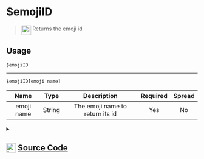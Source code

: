 # $emojiID
> <img align="top" src="https://upload.wikimedia.org/wikipedia/commons/thumb/e/e4/Infobox_info_icon.svg/160px-Infobox_info_icon.svg.png?20150409153300" alt="image" width="25" height="auto"> Returns the emoji id
## Usage
```
$emojiID
```
---
```
$emojiID[emoji name]
```
| Name | Type | Description | Required | Spread
| :---: | :---: | :---: | :---: | :---: |
emoji name | String | The emoji name to return its id | Yes | No
<details>
<summary>
    
## <img align="top" src="https://cdn4.iconfinder.com/data/icons/iconsimple-logotypes/512/github-512.png" alt="image" width="25" height="auto">  [Source Code](https://github.com/tryforge/ForgeScript-V2/blob/main/src/native/emojiID.ts)
    
</summary>
    
```ts
import { ArgType, NativeFunction, Return } from "../structures"

export default new NativeFunction({
    name: "$emojiID",
    version: "1.2.0",
    description: "Returns the emoji id",
    brackets: false,
    unwrap: true,
    args: [
        {
            name: "emoji name",
            description: "The emoji name to return its id",
            rest: false,
            type: ArgType.String,
            required: true,
        },
    ],
    execute(ctx, [emoji]) {
        if (this.hasFields) return Return.success(ctx.client.emojis.cache.find((x) => x.name === emoji)?.id)

        return Return.success(ctx.emoji?.name)
    },
})

```
    
</details>
